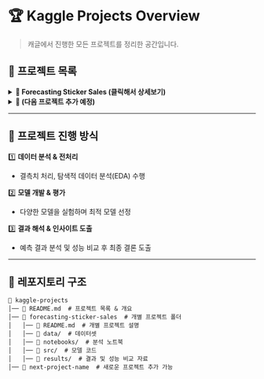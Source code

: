 # 🏆 Kaggle Projects Overview

> 캐글에서 진행한 모든 프로젝트를 정리한 공간입니다.

## 📌 프로젝트 목록

<details>
  <summary><b>📂 Forecasting Sticker Sales (클릭해서 상세보기)</b></summary>

  - **대회 링크**: [Kaggle Competition](https://www.kaggle.com/competitions/playground-series-s5e1/overview)  
  - **참가 목표**: 다양한 실제 국가들의 가상 매장에서 나온 Kaggle 브랜드 스티커에 대한 수년간의 매출을 예측  
  - **진행 기간**: 2025.01.01 ~ 2025.01.31  
  - **주요 기술**: <br> 
    ➤ RandomForest  <br>
    ➤ XGBoost  <br>
    ➤ Time Series Forecasting  <br>
    ➤ LightGBM  <br>
    ➤ Obtuna  <br>
    ➤ Feature Engineering
    💡 팀 목록 & 성적
    | 팀명 | 팀원 | Score | Rank | 보고서 |
|------|------|-------|------|----------------|
| BMW | 김미소, 방가연, 정지원 | TBD | TBD | [보고서 확인](./forecasting-sticker-sales/BMW-report.pptx) |
| 빙규 | 김동규, 조윤빈 | TBD | TBD | [보고서 확인](./forecasting-sticker-sales/Bingyu-report.pptx) |
---
  - **🔗 [프로젝트 상세 보기](./forecasting-sticker-sales/README.md)**  

</details>

<details>
  <summary><b>📂 (다음 프로젝트 추가 예정)</b></summary>

  > 새로운 캐글 대회 참가 시 이곳에 추가됩니다.
</details>

---

## 🚀 프로젝트 진행 방식
1️⃣ **데이터 분석 & 전처리**  
   - 결측치 처리, 탐색적 데이터 분석(EDA) 수행  

2️⃣ **모델 개발 & 평가**  
   - 다양한 모델을 실험하며 최적 모델 선정  

3️⃣ **결과 해석 & 인사이트 도출**  
   - 예측 결과 분석 및 성능 비교 후 최종 결론 도출  

---

## 📂 레포지토리 구조  
```plaintext
📂 kaggle-projects
│── 📜 README.md  # 프로젝트 목록 & 개요
│── 📂 forecasting-sticker-sales  # 개별 프로젝트 폴더
│   │── 📜 README.md  # 개별 프로젝트 설명
│   │── 📂 data/  # 데이터셋 
│   │── 📂 notebooks/  # 분석 노트북
│   │── 📂 src/  # 모델 코드
│   │── 📂 results/  # 결과 및 성능 비교 자료
│── 📂 next-project-name  # 새로운 프로젝트 추가 가능
